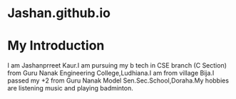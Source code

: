 # Jashan.github.io
# My Introduction
I am Jashanprreet Kaur.I am pursuing my b tech in CSE branch (C Section) from Guru Nanak Engineering College,Ludhiana.I am from village Bija.I passed my +2 from Guru Nanak Model Sen.Sec.School,Doraha.My hobbies are listening music and playing badminton.
